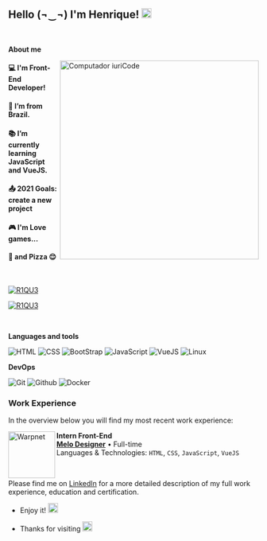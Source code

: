 ## Hello (¬‿¬)  I'm Henrique! <img src="https://user-images.githubusercontent.com/29931326/125177555-2e78db00-e1b3-11eb-9e49-409c4f649cf5.gif" width="20">

<br/>

**About me**

<img src="https://raw.githubusercontent.com/MicaelliMedeiros/micaellimedeiros/master/image/computer-illustration.png" min-width="400px" max-width="400px" width="400px" align="right" alt="Computador iuriCode">

  #### :computer: **I'm Front-End Developer!** </br> 
  #### :house_with_garden: I’m from Brazil. </br> 
  #### :books: I’m currently learning JavaScript and VueJS. </br> 
  #### :outbox_tray: 2021 Goals: create a new project </br> 
  #### :video_game: I'm Love games... </br> 
  #### :pizza: and Pizza :relieved:

<br/>

[![R1QU3](https://github-readme-stats.vercel.app/api?username=R1QU3&theme=radical)](https://github.com/R1QU3/)

[![R1QU3](https://github-readme-stats.vercel.app/api/top-langs/?username=R1QU3&hide=html&layout=compact&theme=radical)](https://github.com/R1QU3/)

<br/>

**Languages and tools**

 ![HTML](https://img.shields.io/badge/HTML-239120?style=for-the-badge&logo=html5&logoColor=white)
 ![CSS](https://img.shields.io/badge/CSS-239120?&style=for-the-badge&logo=css3&logoColor=white)
 ![BootStrap](https://img.shields.io/badge/Bootstrap-563D7C?style=for-the-badge&logo=bootstrap&logoColor=white)
 ![JavaScript](https://img.shields.io/badge/JavaScript-323330?style=for-the-badge&logo=javascript&logoColor=F7DF1E)
 ![VueJS](https://img.shields.io/badge/Vue.js-35495E?style=for-the-badge&logo=vue.js&logoColor=4FC08D)
 ![Linux](https://img.shields.io/badge/Linux-E34F26?style=for-the-badge&logo=linux&logoColor=black)
 
 **DevOps**
 
 ![Git](https://img.shields.io/badge/Git-E34F26?style=for-the-badge&logo=git&logoColor=white)
 ![Github](https://img.shields.io/badge/GitHub-100000?style=for-the-badge&logo=github&logoColor=white)
 ![Docker](https://img.shields.io/badge/Docker-2496ED?style=for-the-badge&logo=docker&logoColor=white)

### Work Experience
In the overview below you will find my most recent work experience:

[<img align="left" height="94px" width="94px" alt="Warpnet" src="https://media-exp1.licdn.com/dms/image/C560BAQH48XdP4i2jcA/company-logo_200_200/0/1594912832137?e=1654732800&v=beta&t=1WMuh9hXJ-0WZS2KHEJp0l0kUaTj4I0LCzOlFyKq0IQ"/>](https://melodesigner.de/)

**Intern Front-End** \
[**Melo Designer**](https://melodesigner.de/) • Full-time \
Languages & Technologies: `HTML`, `CSS`, `JavaScript`, `VueJS`

<br/>

Please find me on [LinkedIn](https://www.linkedin.com/in/jos%C3%A9-henrique-silva-nascimento-87819420b/) for a more detailed description of my full work experience, education and certification.


- Enjoy it! <img src="https://github.com/TheDudeThatCode/TheDudeThatCode/blob/master/Assets/coin.gif" width="20">

- Thanks for visiting <img src=https://github.com/TheDudeThatCode/TheDudeThatCode/blob/master/Assets/powerup.gif width="20">
